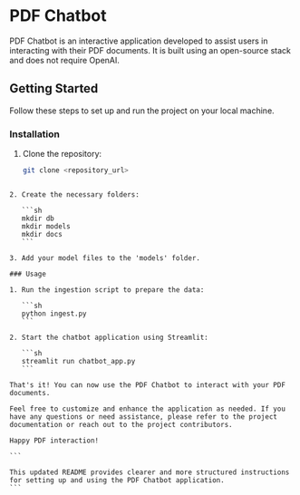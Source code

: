 # PDF Chatbot

PDF Chatbot is an interactive application developed to assist users in interacting with their PDF documents. It is built using an open-source stack and does not require OpenAI.

## Getting Started

Follow these steps to set up and run the project on your local machine.

### Installation

1. Clone the repository:

   ```sh
   git clone <repository_url>
   ```
````

2. Create the necessary folders:

   ```sh
   mkdir db
   mkdir models
   mkdir docs
   ```

3. Add your model files to the 'models' folder.

### Usage

1. Run the ingestion script to prepare the data:

   ```sh
   python ingest.py
   ```

2. Start the chatbot application using Streamlit:

   ```sh
   streamlit run chatbot_app.py
   ```

That's it! You can now use the PDF Chatbot to interact with your PDF documents.

Feel free to customize and enhance the application as needed. If you have any questions or need assistance, please refer to the project documentation or reach out to the project contributors.

Happy PDF interaction!

```

This updated README provides clearer and more structured instructions for setting up and using the PDF Chatbot application.
```
